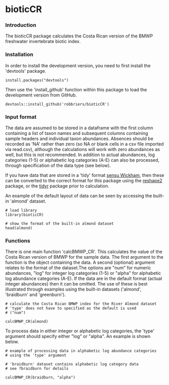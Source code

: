 bioticCR
========

### Introduction

The bioticCR package calculates the Costa Rican version of the BMWP
freshwater invertebrate biotic index.

### Installation

In order to install the development version, you need to first install
the 'devtools' package.

    install.packages("devtools")

Then use the 'install\_github' function within this package to load the
development version from GitHub.

    devtools::install_github('robbriers/bioticCR')

### Input format

The data are assumed to be stored in a dataframe with the first column
containing a list of taxon names and subsequent columns containing
sample headers and individual taxon abundances. Absences should be
recorded as 'NA' rather than zero (so NA or blank cells in a csv file
imported via read.csv), although the calculations will work with zero
abundances as well, but this is not recommended. In addition to actual
abundances, log categories (1-5) or alphabetic log categories (A-E) can
also be processed, through specification of the data type (see below).

If you have data that are stored in a 'tidy' format [sensu
Wickham](https://www.jstatsoft.org/article/view/v059i10), then these can
be converted to the correct format for this package using the
[reshape2](https://cran.r-project.org/package=reshape2) package, or the
[tidyr](https://cran.r-project.org/package=tidyr) package prior to
calculation.

An example of the default layout of data can be seen by accessing the
built-in 'almond' dataset.

    # load library
    library(bioticCR)

    # show the format of the built-in almond dataset
    head(almond)

### Functions

There is one main function 'calcBMWP\_CR'. This calculates the value of
the Costa Rican version of BMWP for the sample data. The first argument
to the function is the object containing the data. A second (optional)
argument relates to the format of the dataset.The options are "num" for
numeric abundances, "log" for integer log categories (1-5) or "alpha"
for alphabetic log abundance categories (A-E). If the data are in the
default format (actual integer abundances) then it can be omitted. The
use of these is best illustrated through examples using the built-in
datasets ('almond', 'braidburn' and 'greenburn').

    # calculate the Costa Rican BMWP index for the River Almond dataset
    # 'type' does not have to specified as the default is used
    # ("num")

    calcBMWP_CR(almond)

To process data in either integer or alphabetic log categories, the
'type' argument should specify either "log" or "alpha". An example is
shown below.

    # example of processing data in alphabetic log abundance categories
    # using the 'type' argument

    # 'braidburn' dataset contains alphabetic log category data
    # see ?braidburn for details

    calcBMWP_CR(braidburn, "alpha")
